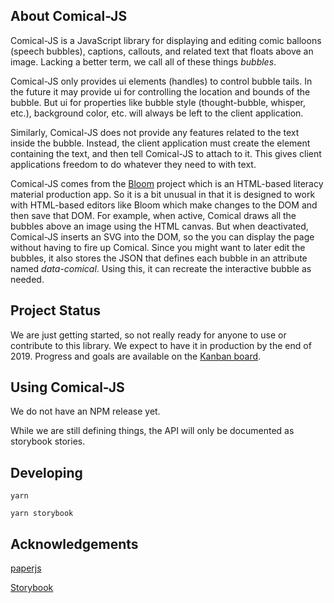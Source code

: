 ## About Comical-JS

Comical-JS is a JavaScript library for displaying and editing comic balloons (speech bubbles), captions, callouts, and related text that floats above an image. Lacking a better term, we call all of these things *bubbles*. 

Comical-JS only provides ui elements (handles) to control bubble tails. In the future it may provide ui for controlling the location and bounds of the bubble. But ui for properties like bubble style (thought-bubble, whisper, etc.), background color, etc. will always be left to the client application.

Similarly, Comical-JS does not provide any features related to the text inside the bubble. Instead, the client application must create the element containing the text, and then tell Comical-JS to attach to it. This gives client applications freedom to do whatever they need to with text.

Comical-JS comes from the [Bloom]( https://github.com/BloomBooks) project which is an HTML-based literacy material production app. So it is a bit unusual in that it is designed to work with HTML-based editors like Bloom which make changes to the DOM and then save that DOM. For example, when active, Comical draws all the bubbles above an image using the HTML canvas. But when deactivated, Comical-JS inserts an SVG into the DOM, so the you can display the page without having to fire up Comical. Since you might want to later edit the bubbles, it also stores the JSON that defines each bubble in an attribute named *data-comical*. Using this, it can recreate the interactive bubble as needed.

## Project Status

We are just getting started, so not really ready for anyone to use or contribute to this library. We expect to have it in production by the end of 2019.  Progress and goals are available on the [Kanban board]( https://github.com/BloomBooks/comical-js/projects/1).

## Using Comical-JS

We do not have an NPM release yet.

While we are still defining things, the API will only be documented as storybook stories.

## Developing

`yarn`

`yarn storybook`

## Acknowledgements

[paperjs]( http://paperjs.org/)

[Storybook](https://storybook.js.org/)


